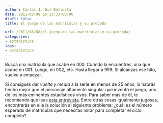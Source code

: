 ```yaml
---
author: Carlos J. Gil Bellosta
date: 2011-08-08 16:13:33+00:00
draft: false
title: El juego de las matrículas y su precoda

url: /2011/08/08/el-juego-de-las-matriculas-y-su-precoda/
categories:
- estadística
tags:
- estadística
---
```


Busca una matrícula que acabe en 000. Cuando la encuentres, una que acabe en 001. Luego, en 002, etc. Hasta llegar a 999. Si alcanzas ese hito, vuelve a empezar.

Si consigues dar _vuelta y media_ a la serie en menos de 25 años, lo habrás hecho mejor que el personaje altamente singular que inventó el juego, uno de los más eminentes estadísticos vivos. Para saber más de él, te recomiendo que leas [esta entrevista](http://www-stat.stanford.edu/~ckirby/brad/other/2010Significance.pdf). Entre otras cosas igualmente jugosas, encontrarás en ella la solución al siguiente problema: ¿cuál es el número esperado de matrículas que necesitas mirar para completar el ciclo completo?


